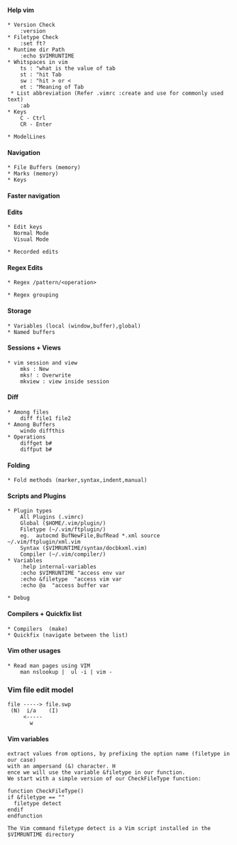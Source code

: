 #### Help vim
    * Version Check 
        :version
    * Filetype Check 
        :set ft?
    * Runtime dir Path
        :echo $VIMRUNTIME
    * Whitspaces in vim
        ts : "what is the value of tab
        st : "hit Tab 
        sw : "hit > or <
        et : "Meaning of Tab
     * List abbreviation (Refer .vimrc :create and use for commonly used text)
        :ab 
    * Keys
        C - Ctrl
        CR - Enter

    * ModelLines

#### Navigation
    * File Buffers (memory)
    * Marks (memory)
    * Keys 

#### Faster navigation

#### Edits
    * Edit keys
      Normal Mode
      Visual Mode

    * Recorded edits

#### Regex Edits

    * Regex /pattern/<operation>

    * Regex grouping

#### Storage
    * Variables (local (window,buffer),global)
    * Named buffers

#### Sessions + Views
    * vim session and view
        mks : New
        mks! : Overwrite
        mkview : view inside session

#### Diff
    * Among files
        diff file1 file2
    * Among Buffers
        windo diffthis
    * Operations
        diffget b#
        diffput b#

#### Folding
    * Fold methods (marker,syntax,indent,manual)

#### Scripts and Plugins
    * Plugin types
        All Plugins (.vimrc)
        Global ($HOME/.vim/plugin/)
        Filetype (~/.vim/ftplugin/)
        eg.  autocmd BufNewFile,BufRead *.xml source ~/.vim/ftplugin/xml.vim
        Syntax ($VIMRUNTIME/syntax/docbkxml.vim)
        Compiler (~/.vim/compiler/)
    * Variables
        :help internal-variables
        :echo $VIMRUNTIME "access env var
        :echo &filetype  "access vim var
        :echo @a  "access buffer var

    * Debug

#### Compilers + Quickfix list
    * Compilers  (make)
    * Quickfix (navigate between the list)

#### Vim other usages
    * Read man pages using VIM 
        man nslookup |  ul -i | vim -

### Vim file edit model
    file -----> file.swp
     (N)  i/a    (I)
         <----- 
           w

#### Vim variables
    extract values from options, by prefixing the option name (filetype in our case) 
    with an ampersand (&) character. H
    ence we will use the variable &filetype in our function.
    We start with a simple version of our CheckFileType function:
    
    function CheckFileType() 
    if &filetype == ""
      filetype detect 
    endif
    endfunction
    
    The Vim command filetype detect is a Vim script installed in the $VIMRUNTIME directory

<!-- 
 vim: ts=4 sw=4 tw=120 et: 
 --> 
